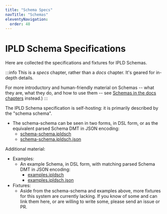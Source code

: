 ```yaml
---
title: "Schema Specs"
navTitle: "Schemas"
eleventyNavigation:
  order: 48
---
```


IPLD Schema Specifications
==========================

Here are collected the specifications and fixtures for IPLD Schemas.

:::info
This is a _specs_ chapter, rather than a _docs_ chapter.  It's geared for in-depth details.

For more introductory and human-friendly material on Schemas -- what they are, what they do, and how to use them -- see [Schemas in the docs chapters](/docs/schemas/) instead.)
:::

The IPLD Schema specification is self-hosting: it is primarily described by the "schema schema".

- The schema-schema can be seen in two forms, in DSL form, or as the equivalent parsed Schema DMT in JSON encoding:
	- [schema-schema.ipldsch](./schema-schema.ipldsch)
	- [schema-schema.ipldsch.json](./schema-schema.ipldsch.json)

Additional material:

- Examples:
	- An example Schema, in DSL form, with matching parsed Schema DMT in JSON encoding:
		- [examples.ipldsch](./examples.ipldsch)
		- [examples.ipldsch.json](./examples.ipldsch.json)
- Fixtures:
	- Aside from the schema-schema and examples above, more fixtures for this system are currently lacking.  If you know of some and can link them here, or are willing to write some, please send an issue or PR.
